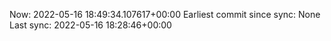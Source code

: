 Now: 2022-05-16 18:49:34.107617+00:00 Earliest commit since sync: None Last sync: 2022-05-16 18:28:46+00:00
